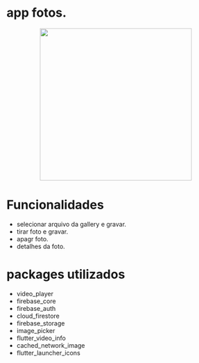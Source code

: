 # app fotos.

<p align="center">
  <img src="https://user-images.githubusercontent.com/6609513/252645058-f408888b-fe2c-4184-b478-e1899465728b.jpg" width="350">


</p>

# Funcionalidades

* selecionar arquivo da gallery e gravar.
* tirar foto e gravar.
* apagr foto.
* detalhes da foto.

# packages utilizados

  * video_player
  * firebase_core
  * firebase_auth
  * cloud_firestore
  * firebase_storage
  * image_picker
  * flutter_video_info
  * cached_network_image
  * flutter_launcher_icons
  
